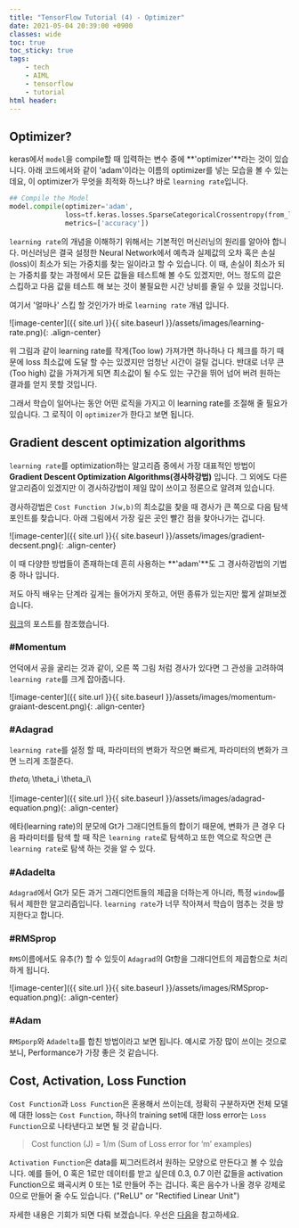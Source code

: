```yaml
---
title: "TensorFlow Tutorial (4) - Optimizer"
date: 2021-05-04 20:39:00 +0900
classes: wide
toc: true
toc_sticky: true
tags:
    - tech
    - AIML
    - tensorflow
    - tutorial
html header:
---
```


## Optimizer?

keras에서 `model`을 compile할 때 입력하는 변수 중에 **'optimizer'**라는 것이 있습니다. 아래 코드에서와 같이 'adam'이라는 이름의 optimizer를 넣는 모습을 볼 수 있는데요, 이 optimizer가 무엇을 최적화 하느냐? 바로 `learning rate`입니다. 

```python
## Compile the Model
model.compile(optimizer='adam',
              loss=tf.keras.losses.SparseCategoricalCrossentropy(from_logits=True),
              metrics=['accuracy'])
```
`learning rate`의 개념을 이해하기 위해서는 기본적인 머신러닝의 원리를 알아야 합니다. 머신러닝은 결국 설정한 Neural Network에서 예측과 실제값의 오차 혹은 손실(loss)이 최소가 되는 가중치를 찾는 일이라고 할 수 있습니다. 이 때, 손실이 최소가 되는 가중치를 찾는 과정에서 모든 값들을 테스트해 볼 수도 있겠지만, 어느 정도의 값은 스킵하고 다음 값을 테스트 해 보는 것이 불필요한 시간 낭비를 줄일 수 있을 것입니다.

여기서 '얼마나' 스킵 할 것인가가 바로 `learning rate` 개념 입니다.

![image-center]({{ site.url }}{{ site.baseurl }}/assets/images/learning-rate.png){: .align-center}

위 그림과 같이 learning rate를 작게(Too low) 가져가면 하나하나 다 체크를 하기 때문에 loss 최소값에 도달 할 수는 있겠지만 엄청난 시간이 걸릴 겁니다. 반대로 너무 큰(Too high) 값을 가져가게 되면 최소값이 될 수도 있는 구간을 뛰어 넘어 버려 원하는 결과를 얻지 못할 것입니다.

그래서 학습이 일어나는 동안 어떤 로직을 가지고 이 learning rate를 조절해 줄 필요가 있습니다. 그 로직이 이 `optimizer`가 한다고 보면 됩니다.

## Gradient descent optimization algorithms

`learning rate`를 optimization하는 알고리즘 중에서 가장 대표적인 방법이 **Gradient Descent Optimization Algorithms(경사하강법)** 입니다. 그 외에도 다른 알고리즘이 있겠지만 이 경사하강법이 제일 많이 쓰이고 정론으로 알려져 있습니다.

경사하강법은 `Cost Function J(w,b)`의 최소값을 찾을 때 경사가 큰 쪽으로 다음 탐색 포인트를 찾습니다. 아래 그림에서 가장 깊은 곳인 빨간 점을 찾아나가는 겁니다.

![image-center]({{ site.url }}{{ site.baseurl }}/assets/images/gradient-decsent.png){: .align-center}

이 때 다양한 방법들이 존재하는데 흔히 사용하는 **'adam'**도 그 경사하강법의 기법 중 하나 입니다.

저도 아직 배우는 단계라 깊게는 들어가지 못하고, 어떤 종류가 있는지만 짧게 살펴보겠습니다.

[링크](https://ruder.io/optimizing-gradient-descent/index.html#rmsprop)의 포스트를 참조했습니다.
### #Momentum

언덕에서 공을 굴리는 것과 같이, 오른 쪽 그림 처럼 경사가 있다면 그 관성을 고려하여 `learning rate`를 크게 잡아줍니다.

![image-center]({{ site.url }}{{ site.baseurl }}/assets/images/momentum-graiant-descent.png){: .align-center}

### #Adagrad

`learning rate`를 설정 할 때, 파라미터의 변화가 작으면 빠르게, 파라미터의 변화가 크면 느리게 조절준다.

$theta_i$ \theta_i \\theta_i\\

![image-center]({{ site.url }}{{ site.baseurl }}/assets/images/adagrad-equation.png){: .align-center}

에타(learning rate)의 분모에 Gt가 그래디언트들의 합이기 때문에, 변화가 큰 경우 다음 파라미터를 탐색 할 때 작은 `learning rate`로 탐색하고 또한 역으로 작으면 큰 `learning rate`로 탐색 하는 것을 알 수 있다.

### #Adadelta

`Adagrad`에서 Gt가 모든 과거 그래디언트들의 제곱을 더하는게 아니라, 특정 `window`를 둬서 제한한 알고리즘입니다. `learning rate`가 너무 작아져서 학습이 멈추는 것을 방지한다고 합니다.

### #RMSprop

`RMS`이름에서도 유추(?) 할 수 있듯이 `Adagrad`의 Gt항을 그래디언트의 제곱함으로 처리하게 됩니다.

![image-center]({{ site.url }}{{ site.baseurl }}/assets/images/RMSprop-equation.png){: .align-center}

### #Adam

`RMSporp`와 `Adadelta`를 합친 방법이라고 보면 됩니다. 예시로 가장 많이 쓰이는 것으로 보니, Performance가 가장 좋은 것 같습니다.

## Cost, Activation, Loss Function

`Cost Function`과 `Loss Function`은 혼용해서 쓰이는데, 정확히 구분하자면 전체 모델에 대한 loss는 `Cost Function`, 하나의 training set에 대한 loss error는 `Loss Function`으로 나타낸다고 보면 될 것 같습니다.

> Cost function (J) = 1/m (Sum of Loss error for ‘m’ examples)

`Activation Function`은 data를 찌그러트려서 원하는 모양으로 만든다고 볼 수 있습니다. 예를 들어, 0 혹은 1로만 데이터를 받고 싶은데 0.3, 0.7 이런 값들을 activation Function으로 왜곡시켜 0 또는 1로 만들어 주는 겁니다. 혹은 음수가 나올 경우 강제로 0으로 만들어 줄 수도 있습니다. ("ReLU" or "Rectified Linear Unit")

자세한 내용은 기회가 되면 다뤄 보겠습니다. 우선은 [다음](https://medium.com/@zeeshanmulla/cost-activation-loss-function-neural-network-deep-learning-what-are-these-91167825a4de)을 참고하세요.